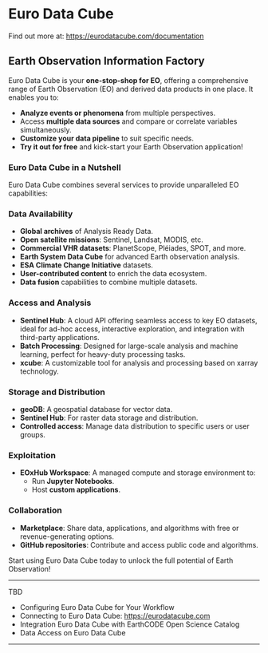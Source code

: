 # Euro Data Cube

Find out more at: https://eurodatacube.com/documentation 

## **Earth Observation Information Factory**
Euro Data Cube is your **one-stop-shop for EO**, offering a comprehensive range of Earth Observation (EO) and derived data products in one place. It enables you to:
- **Analyze events or phenomena** from multiple perspectives.
- Access **multiple data sources** and compare or correlate variables simultaneously.
- **Customize your data pipeline** to suit specific needs.
- **Try it out for free** and kick-start your Earth Observation application!

### **Euro Data Cube in a Nutshell**
Euro Data Cube combines several services to provide unparalleled EO capabilities:

### **Data Availability**
- **Global archives** of Analysis Ready Data.
- **Open satellite missions**: Sentinel, Landsat, MODIS, etc.
- **Commercial VHR datasets**: PlanetScope, Pléiades, SPOT, and more.
- **Earth System Data Cube** for advanced Earth observation analysis.
- **ESA Climate Change Initiative** datasets.
- **User-contributed content** to enrich the data ecosystem.
- **Data fusion** capabilities to combine multiple datasets.

### **Access and Analysis**
- **Sentinel Hub**: A cloud API offering seamless access to key EO datasets, ideal for ad-hoc access, interactive exploration, and integration with third-party applications.
- **Batch Processing**: Designed for large-scale analysis and machine learning, perfect for heavy-duty processing tasks.
- **xcube**: A customizable tool for analysis and processing based on xarray technology.

### **Storage and Distribution**
- **geoDB**: A geospatial database for vector data.
- **Sentinel Hub**: For raster data storage and distribution.
- **Controlled access**: Manage data distribution to specific users or user groups.

### **Exploitation**
- **EOxHub Workspace**: A managed compute and storage environment to:
  - Run **Jupyter Notebooks**.
  - Host **custom applications**.

### **Collaboration**
- **Marketplace**: Share data, applications, and algorithms with free or revenue-generating options.
- **GitHub repositories**: Contribute and access public code and algorithms.

Start using Euro Data Cube today to unlock the full potential of Earth Observation!


---

TBD

- Configuring Euro Data Cube for Your Workflow
- Connecting to Euro Data Cube: https://eurodatacube.com
- Integration Euro Data Cube with EarthCODE Open Science Catalog
- Data Access on Euro Data Cube

---
